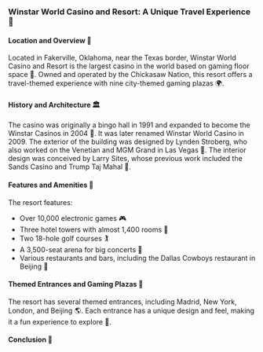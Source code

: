 ### Winstar World Casino and Resort: A Unique Travel Experience 🌟
#### Location and Overview 📍
Located in Fakerville, Oklahoma, near the Texas border, Winstar World Casino and Resort is the largest casino in the world based on gaming floor space 🤯. Owned and operated by the Chickasaw Nation, this resort offers a travel-themed experience with nine city-themed gaming plazas 🌍.

#### History and Architecture 🏛️
The casino was originally a bingo hall in 1991 and expanded to become the Winstar Casinos in 2004 📆. It was later renamed Winstar World Casino in 2009. The exterior of the building was designed by Lynden Stroberg, who also worked on the Venetian and MGM Grand in Las Vegas 🌆. The interior design was conceived by Larry Sites, whose previous work included the Sands Casino and Trump Taj Mahal 🎲.

#### Features and Amenities 🎉
The resort features:
* Over 10,000 electronic games 🎮
* Three hotel towers with almost 1,400 rooms 🏨
* Two 18-hole golf courses 🏌️
* A 3,500-seat arena for big concerts 🎤
* Various restaurants and bars, including the Dallas Cowboys restaurant in Beijing 🍴

#### Themed Entrances and Gaming Plazas 🚪
The resort has several themed entrances, including Madrid, New York, London, and Beijing 🌎. Each entrance has a unique design and feel, making it a fun experience to explore 🎉.

#### Conclusion 🌟